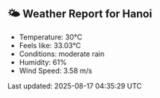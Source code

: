<!-- WEATHER-START -->
## 🌤 Weather Report for Hanoi

- Temperature: 30°C
- Feels like: 33.03°C
- Conditions: moderate rain
- Humidity: 61%
- Wind Speed: 3.58 m/s

Last updated: 2025-08-17 04:35:29 UTC
<!-- WEATHER-END -->
